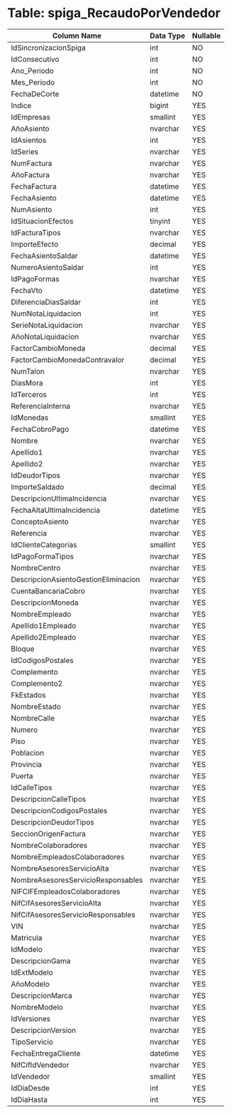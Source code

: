 # Table: spiga_RecaudoPorVendedor

| Column Name | Data Type | Nullable |
|-------------|-----------|----------|
| IdSincronizacionSpiga | int | NO |
| IdConsecutivo | int | NO |
| Ano_Periodo | int | NO |
| Mes_Periodo | int | NO |
| FechaDeCorte | datetime | NO |
| Indice | bigint | YES |
| IdEmpresas | smallint | YES |
| AñoAsiento | nvarchar | YES |
| IdAsientos | int | YES |
| IdSeries | nvarchar | YES |
| NumFactura | nvarchar | YES |
| AñoFactura | nvarchar | YES |
| FechaFactura | datetime | YES |
| FechaAsiento | datetime | YES |
| NumAsiento | int | YES |
| IdSituacionEfectos | tinyint | YES |
| IdFacturaTipos | nvarchar | YES |
| ImporteEfecto | decimal | YES |
| FechaAsientoSaldar | datetime | YES |
| NumeroAsientoSaldar | int | YES |
| IdPagoFormas | nvarchar | YES |
| FechaVto | datetime | YES |
| DiferenciaDiasSaldar | int | YES |
| NumNotaLiquidacion | int | YES |
| SerieNotaLiquidacion | nvarchar | YES |
| AñoNotaLiquidacion | nvarchar | YES |
| FactorCambioMoneda | decimal | YES |
| FactorCambioMonedaContravalor | decimal | YES |
| NumTalon | nvarchar | YES |
| DiasMora | int | YES |
| IdTerceros | int | YES |
| ReferenciaInterna | nvarchar | YES |
| IdMonedas | smallint | YES |
| FechaCobroPago | datetime | YES |
| Nombre | nvarchar | YES |
| Apellido1 | nvarchar | YES |
| Apellido2 | nvarchar | YES |
| IdDeudorTipos | nvarchar | YES |
| ImporteSaldado | decimal | YES |
| DescripcionUltimaIncidencia | nvarchar | YES |
| FechaAltaUltimaIncidencia | datetime | YES |
| ConceptoAsiento | nvarchar | YES |
| Referencia | nvarchar | YES |
| IdClienteCategorias | smallint | YES |
| IdPagoFormaTipos | nvarchar | YES |
| NombreCentro | nvarchar | YES |
| DescripcionAsientoGestionEliminacion | nvarchar | YES |
| CuentaBancariaCobro | nvarchar | YES |
| DescripcionMoneda | nvarchar | YES |
| NombreEmpleado | nvarchar | YES |
| Apellido1Empleado | nvarchar | YES |
| Apellido2Empleado | nvarchar | YES |
| Bloque | nvarchar | YES |
| IdCodigosPostales | nvarchar | YES |
| Complemento | nvarchar | YES |
| Complemento2 | nvarchar | YES |
| FkEstados | nvarchar | YES |
| NombreEstado | nvarchar | YES |
| NombreCalle | nvarchar | YES |
| Numero | nvarchar | YES |
| Piso | nvarchar | YES |
| Poblacion | nvarchar | YES |
| Provincia | nvarchar | YES |
| Puerta | nvarchar | YES |
| IdCalleTipos | nvarchar | YES |
| DescripcionCalleTipos | nvarchar | YES |
| DescripcionCodigosPostales | nvarchar | YES |
| DescripcionDeudorTipos | nvarchar | YES |
| SeccionOrigenFactura | nvarchar | YES |
| NombreColaboradores | nvarchar | YES |
| NombreEmpleadosColaboradores | nvarchar | YES |
| NombreAsesoresServicioAlta | nvarchar | YES |
| NombreAsesoresServicioResponsables | nvarchar | YES |
| NIFCIFEmpleadosColaboradores | nvarchar | YES |
| NifCifAsesoresServicioAlta | nvarchar | YES |
| NifCifAsesoresServicioResponsables | nvarchar | YES |
| VIN | nvarchar | YES |
| Matricula | nvarchar | YES |
| IdModelo | nvarchar | YES |
| DescripcionGama | nvarchar | YES |
| IdExtModelo | nvarchar | YES |
| AñoModelo | nvarchar | YES |
| DescripcionMarca | nvarchar | YES |
| NombreModelo | nvarchar | YES |
| IdVersiones | nvarchar | YES |
| DescripcionVersion | nvarchar | YES |
| TipoServicio | nvarchar | YES |
| FechaEntregaCliente | datetime | YES |
| NifCifIdVendedor | nvarchar | YES |
| IdVendedor | smallint | YES |
| IdDiaDesde | int | YES |
| IdDiaHasta | int | YES |
